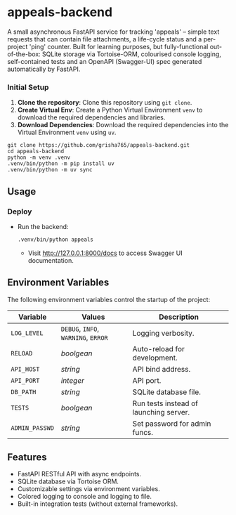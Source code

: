 # appeals-backend
A small asynchronous FastAPI service for tracking 'appeals' – simple text requests that can contain file attachments, a life-cycle status and a per-project 'ping' counter. Built for learning purposes, but fully-functional out-of-the-box: SQLite storage via Tortoise-ORM, colourised console logging, self-contained tests and an OpenAPI (Swagger-UI) spec generated automatically by FastAPI.

### Initial Setup

1. **Clone the repository**: Clone this repository using `git clone`.
2. **Create Virtual Env**: Create a Python Virtual Environment `venv` to download the required dependencies and libraries.
3. **Download Dependencies**: Download the required dependencies into the Virtual Environment `venv` using `uv`.

```shell
git clone https://github.com/grisha765/appeals-backend.git
cd appeals-backend
python -m venv .venv
.venv/bin/python -m pip install uv
.venv/bin/python -m uv sync
```

## Usage

### Deploy

- Run the backend:
    ```bash
    .venv/bin/python appeals
    ```
    - Visit http://127.0.0.1:8000/docs to access Swagger UI documentation.

## Environment Variables

The following environment variables control the startup of the project:

| Variable       | Values                              | Description                            |
|----------------|-------------------------------------|----------------------------------------|
| `LOG_LEVEL`    | `DEBUG`, `INFO`, `WARNING`, `ERROR` | Logging verbosity.                     |
| `RELOAD`       | *boolgean*                          | Auto-reload for development.           |
| `API_HOST`     | *string*                            | API bind address.                      |
| `API_PORT`     | *integer*                           | API port.                              |
| `DB_PATH`      | *string*                            | SQLite database file.                  |
| `TESTS`        | *boolgean*                          | Run tests instead of launching server. |
| `ADMIN_PASSWD` | *string*                            | Set password for admin funcs.          |

## Features

- FastAPI RESTful API with async endpoints.
- SQLite database via Tortoise ORM.
- Customizable settings via environment variables.
- Colored logging to console and logging to file.
- Built-in integration tests (without external frameworks).

